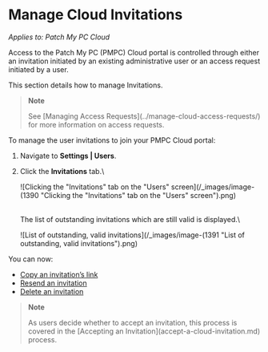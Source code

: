 # Manage Cloud Invitations

_Applies to: Patch My PC Cloud_

Access to the Patch My PC (PMPC) Cloud portal is controlled through either an invitation initiated by an existing administrative user or an access request initiated by a user.

This section details how to manage Invitations.

> **Note**
>
> See \[Managing Access Requests]\(../manage-cloud-access-requests/) for more information on access requests.

To manage the user invitations to join your PMPC Cloud portal:

1. Navigate to **Settings | Users**.
2.  Click the **Invitations** tab.\\

    ![Clicking the "Invitations" tab on the "Users" screen](/_images/image-(1390 "Clicking the \"Invitations\" tab on the \"Users\" screen").png)

    \
    The list of outstanding invitations which are still valid is displayed.\\

    ![List of outstanding, valid invitations](/_images/image-(1391 "List of outstanding, valid invitations").png)

You can now:

* [Copy an invitation’s link](copy-a-cloud-invitations-link.md)
* [Resend an invitation](resend-a-cloud-invitation.md)
* [Delete an invitation](delete-a-cloud-invitation.md)

> **Note**
>
> As users decide whether to accept an invitation, this process is covered in the \[Accepting an Invitation]\(accept-a-cloud-invitation.md) process.